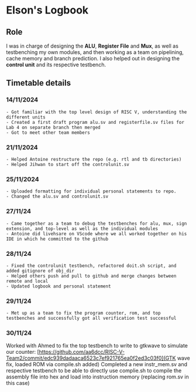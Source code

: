 # Elson's Logbook 

## Role

I was in charge of designing the **ALU**, **Register File** and **Mux**, as well as testbenching my own modules, and then working as a team on pipelining, cache memory and branch prediction.
I also helped out in designing the **control unit** and its respective testbench. 

## Timetable details

### 14/11/2024
    - Got familiar with the top level design of RISC V, understanding the different units
    - Created a first draft program alu.sv and registerfile.sv files for Lab 4 on separate branch then merged
    - Got to meet other team members

### 21/11/2024
    - Helped Antoine restructure the repo (e.g. rtl and tb directories)
    - Helped Jihwan to start off the controlunit.sv

### 25/11/2024
    - Uploaded formatting for individual personal statements to repo.
    - Changed the alu.sv and controlunit.sv 

### 27/11/24   
    - Came together as a team to debug the testbenches for alu, mux, sign extension, and top-level as well as the individual modules
    - Antoine did livehsare on VScode where we all worked together on his IDE in which he committed to the github

### 28/11/24
    - Fixed the controlunit testbench, refactored doit.sh script, and added gitignore of obj_dir
    - Helped others push and pull to github and merge changes between remote and local
    - Updated logbook and personal statement

### 29/11/24
    - Met up as a team to fix the program counter, rom, and top testbenches and successfully got all verification test successful


### 30/11/24
Worked with Ahmed to fix the top testbench to write to gtkwave to simulate our counter: [https://github.com/aa6dcc/RISC-V-Team2/commit/edc939dadaaca6523c7ef921765ea0f2ed3c03f0](GTK wave fix, loaded ROM via compile.sh added)
Completed a new instr_mem.sv and respective testbench to be able to directly use complie.sh to compile the assembly file into hex and load into instruction memory (replacing rom.sv in this case)
    
